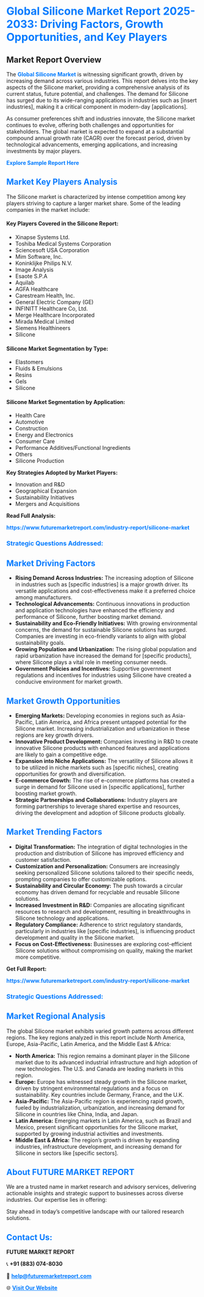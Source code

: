 <h1 style="color: #007BFF;">Global Silicone Market Report 2025-2033: Driving Factors, Growth Opportunities, and Key Players</h1>

<section id="overview">
<h2>Market Report Overview</h2>
<p>The <a href="https://www.futuremarketreport.com/industry-report/silicone-market" style="color: #007BFF; text-decoration: none;"><strong>Global Silicone Market</strong></a> is witnessing significant growth, driven by increasing demand across various industries. This report delves into the key aspects of the Silicone market, providing a comprehensive analysis of its current status, future potential, and challenges. The demand for Silicone has surged due to its wide-ranging applications in industries such as [insert industries], making it a critical component in modern-day [applications].</p>
<p>As consumer preferences shift and industries innovate, the Silicone market continues to evolve, offering both challenges and opportunities for stakeholders. The global market is expected to expand at a substantial compound annual growth rate (CAGR) over the forecast period, driven by technological advancements, emerging applications, and increasing investments by major players.</p>
</section>

<section id="overview">
<p><a href="https://www.futuremarketreport.com/request-sample/reportId=110648" style="color: #007BFF; text-decoration: none;"><strong>Explore Sample Report Here</strong></a></p>
</section>

<section id="key-players">
<h2 style="color: #007BFF;">Market Key Players Analysis</h2>
<p>The Silicone market is characterized by intense competition among key players striving to capture a larger market share. Some of the leading companies in the market include:</p>
<h4>Key Players Covered in the Silicone Report:</h4>
<ul><li>Xinapse Systems Ltd.</li><li>Toshiba Medical Systems Corporation</li><li>Sciencesoft USA Corporation</li><li>Mim Software, Inc.</li><li>Koninklijke Philips N.V.</li><li>Image Analysis</li><li>Esaote S.P.A</li><li>Aquilab</li><li>AGFA Healthcare</li><li>Carestream Health, Inc.</li><li>General Electric Company (GE)</li><li>INFINITT Healthcare Co, Ltd.</li><li>Merge Healthcare Incorporated</li><li>Mirada Medical Limited</li><li>Siemens Healthineers</li><li>Silicone</li></ul>
<h4>Silicone Market Segmentation by Type:</h4>
<ul><li>Elastomers</li><li>Fluids &amp; Emulsions</li><li>Resins</li><li>Gels</li><li>Silicone</li></ul>

<h4>Silicone Market Segmentation by Application:</h4>
<ul><li>Health Care</li><li>Automotive</li><li>Construction</li><li>Energy and Electronics</li><li>Consumer Care</li><li>Performance Additives/Functional Ingredients</li><li>Others</li><li>Silicone Production</li></ul>
<p><strong>Key Strategies Adopted by Market Players:</strong></p>
<ul>
<li>Innovation and R&D</li>
<li>Geographical Expansion</li>
<li>Sustainability Initiatives</li>
<li>Mergers and Acquisitions</li>
</ul>
</section>

<section>
<p><strong>Read Full Analysis: </strong></p><a href="https://www.futuremarketreport.com/industry-report/silicone-market" style="color: #007BFF; text-decoration: none;"><strong>https://www.futuremarketreport.com/industry-report/silicone-market</strong></a>
<h3 style="color: #007BFF;">Strategic Questions Addressed:</h3>
</section>

<section id="driving-factors">
<h2 style="color: #007BFF;">Market Driving Factors</h2>
<ul>
<li><strong>Rising Demand Across Industries:</strong> The increasing adoption of Silicone in industries such as [specific industries] is a major growth driver. Its versatile applications and cost-effectiveness make it a preferred choice among manufacturers.</li>
<li><strong>Technological Advancements:</strong> Continuous innovations in production and application technologies have enhanced the efficiency and performance of Silicone, further boosting market demand.</li>
<li><strong>Sustainability and Eco-Friendly Initiatives:</strong> With growing environmental concerns, the demand for sustainable Silicone solutions has surged. Companies are investing in eco-friendly variants to align with global sustainability goals.</li>
<li><strong>Growing Population and Urbanization:</strong> The rising global population and rapid urbanization have increased the demand for [specific products], where Silicone plays a vital role in meeting consumer needs.</li>
<li><strong>Government Policies and Incentives:</strong> Supportive government regulations and incentives for industries using Silicone have created a conducive environment for market growth.</li>
</ul>
</section>

<section id="growth-opportunities">
<h2 style="color: #007BFF;">Market Growth Opportunities</h2>
<ul>
<li><strong>Emerging Markets:</strong> Developing economies in regions such as Asia-Pacific, Latin America, and Africa present untapped potential for the Silicone market. Increasing industrialization and urbanization in these regions are key growth drivers.</li>
<li><strong>Innovative Product Development:</strong> Companies investing in R&D to create innovative Silicone products with enhanced features and applications are likely to gain a competitive edge.</li>
<li><strong>Expansion into Niche Applications:</strong> The versatility of Silicone allows it to be utilized in niche markets such as [specific niches], creating opportunities for growth and diversification.</li>
<li><strong>E-commerce Growth:</strong> The rise of e-commerce platforms has created a surge in demand for Silicone used in [specific applications], further boosting market growth.</li>
<li><strong>Strategic Partnerships and Collaborations:</strong> Industry players are forming partnerships to leverage shared expertise and resources, driving the development and adoption of Silicone products globally.</li>
</ul>
</section>

<section id="trending-factors">
<h2 style="color: #007BFF;">Market Trending Factors</h2>
<ul>
<li><strong>Digital Transformation:</strong> The integration of digital technologies in the production and distribution of Silicone has improved efficiency and customer satisfaction.</li>
<li><strong>Customization and Personalization:</strong> Consumers are increasingly seeking personalized Silicone solutions tailored to their specific needs, prompting companies to offer customizable options.</li>
<li><strong>Sustainability and Circular Economy:</strong> The push towards a circular economy has driven demand for recyclable and reusable Silicone solutions.</li>
<li><strong>Increased Investment in R&D:</strong> Companies are allocating significant resources to research and development, resulting in breakthroughs in Silicone technology and applications.</li>
<li><strong>Regulatory Compliance:</strong> Adherence to strict regulatory standards, particularly in industries like [specific industries], is influencing product development and quality in the Silicone market.</li>
<li><strong>Focus on Cost-Effectiveness:</strong> Businesses are exploring cost-efficient Silicone solutions without compromising on quality, making the market more competitive.</li>
</ul>
</section>

<section>
<p><strong>Get Full Report: </strong></p><a href="https://www.futuremarketreport.com/industry-report/silicone-market" style="color: #007BFF; text-decoration: none;"><strong>https://www.futuremarketreport.com/industry-report/silicone-market</strong></a>
<h3 style="color: #007BFF;">Strategic Questions Addressed:</h3>
</section>


<section id="regional-analysis">
<h2 style="color: #007BFF;">Market Regional Analysis</h2>
<p>The global Silicone market exhibits varied growth patterns across different regions. The key regions analyzed in this report include North America, Europe, Asia-Pacific, Latin America, and the Middle East & Africa:</p>
<ul>
<li><strong>North America:</strong> This region remains a dominant player in the Silicone market due to its advanced industrial infrastructure and high adoption of new technologies. The U.S. and Canada are leading markets in this region.</li>
<li><strong>Europe:</strong> Europe has witnessed steady growth in the Silicone market, driven by stringent environmental regulations and a focus on sustainability. Key countries include Germany, France, and the U.K.</li>
<li><strong>Asia-Pacific:</strong> The Asia-Pacific region is experiencing rapid growth, fueled by industrialization, urbanization, and increasing demand for Silicone in countries like China, India, and Japan.</li>
<li><strong>Latin America:</strong> Emerging markets in Latin America, such as Brazil and Mexico, present significant opportunities for the Silicone market, supported by growing industrial activities and investments.</li>
<li><strong>Middle East & Africa:</strong> The region’s growth is driven by expanding industries, infrastructure development, and increasing demand for Silicone in sectors like [specific sectors].</li>
</ul>
</section>

<footer>
<h2 style="color: #007BFF;">About FUTURE MARKET REPORT</h2>
<p>We are a trusted name in market research and advisory services, delivering actionable insights and strategic support to businesses across diverse industries. Our expertise lies in offering:</p>

<p>Stay ahead in today’s competitive landscape with our tailored research solutions.</p>

<h2 style="color: #007BFF;">Contact Us:</h2>
<p><strong>FUTURE MARKET REPORT</strong></p>
<p>📞 <strong>+91 (883) 074-8030</strong></p>
<p>📧 <strong><a href="mailto:help@futuremarketreport.com" style="color: #007BFF;">help@futuremarketreport.com</a></strong></p>
<p>🌐 <strong><a href="https://www.futuremarketreport.com/" style="color: #007BFF;">Visit Our Website</a></strong></p>
</footer>